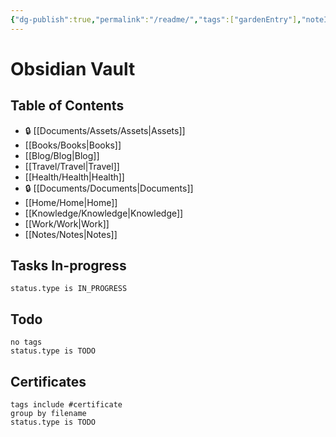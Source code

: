 ```yaml
---
{"dg-publish":true,"permalink":"/readme/","tags":["gardenEntry"],"noteIcon":""}
---
```


# Obsidian Vault
## Table of Contents
- 🔒 [[Documents/Assets/Assets\|Assets]]
- [[Books/Books\|Books]]
- [[Blog/Blog\|Blog]]
- [[Travel/Travel\|Travel]]
- [[Health/Health\|Health]]
- 🔒 [[Documents/Documents\|Documents]]
- [[Home/Home\|Home]]
- [[Knowledge/Knowledge\|Knowledge]]
- [[Work/Work\|Work]]
- [[Notes/Notes\|Notes]]
## Tasks In-progress
```tasks
status.type is IN_PROGRESS
```
## Todo
```tasks
no tags
status.type is TODO
```
## Certificates
```tasks
tags include #certificate
group by filename
status.type is TODO
```

